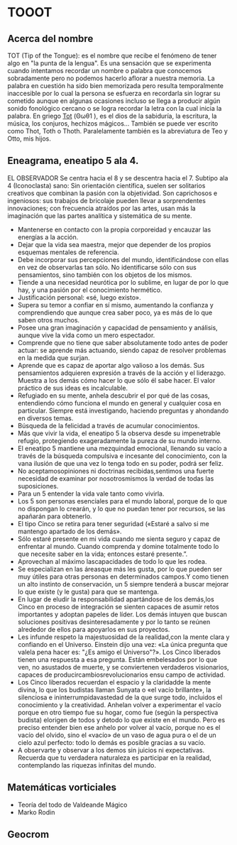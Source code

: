# TOOOT
## Acerca del nombre
TOT (Tip of the Tongue): es el nombre que recibe el fenómeno de tener algo en "la punta de la lengua". Es una sensación que se experimenta cuando intentamos recordar un nombre o palabra que conocemos sobradamente pero no podemos hacerlo aflorar a nuestra memoria. La palabra en cuestión ha sido bien memorizada pero resulta temporalmente inaccesible por lo cual la persona se esfuerza en recordarla sin lograr su cometido aunque en algunas ocasiones incluso se llega a producir algún sonido fonológico cercano o se logra recordar la letra con la cual inicia la palabra.
En griego [Tot](https://es.wikipedia.org/wiki/Tot) (Θωθ1 ), es el dios de la sabiduría, la escritura, la música, los conjuros, hechizos mágicos... También se puede ver escrito como Thot, Toth o Thoth.
Paralelamente también es la abreviatura de Teo y Otto, mis hijos.

## Eneagrama, eneatipo 5 ala 4.
EL OBSERVADOR
Se centra hacia el 8 y se descentra hacia el 7.
Subtipo  ala  4  (Iconoclasta)  sano: Sin  orientación  científica,    suelen  ser    solitarios creativos    que      combinan    la    pasión    con    la    objetividad.    Son    caprichosos      e   ingeniosos:   sus trabajos de bricolaje pueden llevar a sorprendentes innovaciones; con frecuencia  atraídos  por  las  artes,  usan  más  la imaginación  que  las  partes  analítica  y sistemática de su mente.

- Mantenerse en contacto con la propia corporeidad y encauzar las energías a la acción.
- Dejar que la vida sea maestra, mejor que depender de los propios esquemas mentales de referencia.
- Debe incorporar sus percepciones del mundo, identificándose con ellas en vez de observarlas tan sólo. No identificarse sólo con sus pensamientos, sino también con los objetos de los mismos.
- Tiende a una necesidad neurótica por lo sublime, en lugar de por lo que hay, y una pasión por el conocimiento hermético.
- Justificación personal: «sé, luego existo».
- Supera su temor a confiar en sí mismo, aumentando la confianza y comprendiendo que aunque crea saber poco, ya es más de lo que saben otros muchos.
- Posee una gran imaginación y capacidad de pensamiento y análisis, aunque vive la vida como un mero espectador.
- Comprende que no tiene que saber absolutamente todo antes de poder actuar: se aprende más actuando, siendo capaz de resolver problemas en la medida que surjan.
- Aprende que es capaz de aportar algo valioso a los demás. Sus pensamientos adquieren expresión a través de la acción y el liderazgo. Muestra a los demás cómo hacer lo que sólo él sabe hacer. El valor práctico de sus ideas es incalculable.
- Refugiado en su mente, anhela descubrir el por qué de las cosas, entendiendo cómo funciona el mundo en general y cualquier cosa en particular. Siempre está investigando, haciendo preguntas y ahondando en diversos temas.
- Búsqueda de la felicidad a través de acumular conocimientos.
- Más que vivir la vida, el eneatipo 5 la observa desde su impenetrable refugio, protegiendo exageradamente la pureza de su mundo interno.
- El eneatipo 5 mantiene una mezquindad emocional, llenando su vacío a través de la búsqueda compulsiva e incesante del conocimiento, con la vana ilusión de que una vez lo tenga todo en su poder, podrá ser feliz.
- No  aceptamosopiniones  ni  doctrinas  recibidas,sentimos una fuerte   necesidad   de   examinar   por nosotrosmismos   la   verdad   de   todas   las suposiciones.
- Para un 5 entender  la  vida  vale tanto  como  vivirla.
- Los 5 son personas esenciales para el mundo laboral, porque de lo que no dispongan lo crearán, y lo que no puedan tener por recursos, se las apañarán para obtenerlo.
- El  tipo Cinco  se  retira  para  tener seguridad («Estaré  a salvo si  me  mantengo  apartado de  los demás».
- Sólo estaré  presente  en  mi  vida  cuando  me  sienta  seguro  y  capaz  de enfrentar  al  mundo. Cuando  comprenda  y  domine  totalmente  todo  lo  que  necesite  saber  en  la  vida;  entonces estaré presente.”.
- Aprovechan   al   máximo   lascapacidades de todo lo que les rodea.
- Se especializan en las áreasque más les gusta, por lo que pueden ser muy útiles para otras personas en   determinados   campos.Y   como   tienen   un   alto   instinto   de conservación,  un  5  siempre  tenderá  a  buscar  mejorar  lo  que existe (y le  gusta)  para que se mantenga.
- En    lugar    de  eludir    la    responsabilidad  apartándose  de    los  demás,los  Cinco  en proceso  de  integración  se  sienten  capaces  de  asumir  retos  importantes  y  adoptan papeles de    líder.     Los     demás     intuyen    que     buscan     soluciones     positivas desinteresadamente y por lo tanto se reúnen alrededor de ellos para apoyarlos en sus proyectos.
- Les infunde respeto la majestuosidad de la realidad,con  la mente clara y confiando en el  Universo.  Einstein dijo una vez: «La única pregunta que valela pena hacer es: "¿Es amigo el Universo"?». Los Cinco liberados tienen una respuesta a esa pregunta. Están embelesados por lo que ven, no asustados de muerte, y se conviertenen verdaderos  visionarios, capaces de producircambiosrevolucionarios ensu campo de actividad.
- Los  Cinco liberados  recuerdan el espacio y  la  claridadde  la  mente  divina,  lo que  los budistas llaman Sunyata o «el vacío brillante», la silenciosa e ininterrumpidavastedad de  la  que  surge  todo,  incluidos  el  conocimiento  y  la  creatividad.  Anhelan  volver  a experimentar  el  vacío  porque  en  otro  tiempo  fue  su  hogar,  como  fue  (según la perspectiva budista) elorigen de  todos y detodo lo que existe  en el  mundo. Pero es preciso entender bien ese anhelo por volver al vacío, porque no es el vacío del olvido, sino el «vacío» de un vaso de agua pura o el de un cielo azul perfecto: todo lo demás es posible gracias a su vacío.
- A  observarte  y  observar  a  los  demos  sin  juicios  ni  expectativas.  Recuerda  que  tu verdadera  naturaleza  es  participar  en  la  realidad,  contemplando  las  riquezas  infinitas  del mundo.

## Matemáticas vorticiales
- Teoría del todo de Valdeande Mágico
- Marko Rodin
## Geocrom

